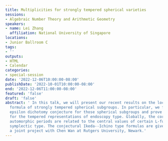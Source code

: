 ```yaml
---
title: Multiplicities for strongly tempered spherical varieties
sessions:
- Algebraic Number Theory and Arithmetic Geometry
speakers:
- name: Lei Zhang
  affiliation: National University of Singapore
locations:
- Junior Ballroom C
tags:
- ''
outputs:
- HTML
- Calendar
categories:
- special-session
date: '2022-12-06T10:00:00-08:00'
publishDate: '2022-10-01T10:00:00-08:00'
end: '2022-12-06T11:00:00-08:00'
featured: 'false'
draft: 'false'
abstract: ' In this talk, we will present our recent results on the local multiplicity
  formula of strongly tempered spherical subgroups. In particular, we formulate the
  epsilon dichotomy conjecture for those spherical subgroups and prove this conjecture
  for the tempered representations of endoscopy type. Globally, the corresponding
  automorphic periods are related to the central values of certain L-functions of
  symplectic type. The conjectural Ikeda--Ichino type formulas are given. This is
  a joint project with Chen Wan at Rutgers University, Newark.'
---
```


